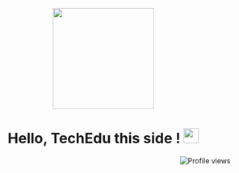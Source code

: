 <p align="center">
  <img src="https://media-exp1.licdn.com/dms/image/C560BAQF7YnCzpi4YOw/company-logo_200_200/0/1635951802411?e=2159024400&v=beta&t=9pEvzIB7x0XmeA0PuBCFEO8ryvI80iDk6vp9AtlI9FU" height="200"/>
</p>

<h1 align="center">
Hello, TechEdu this side !
  <img src="https://media.giphy.com/media/hvRJCLFzcasrR4ia7z/giphy.gif" width="30"></h1>
 <!--<img src="https://komarev.com/ghpvc/?username=gauravtopre9&label=Profile%20Views&color=0e75b6&style=flat" align='right' alt="gauravtopre9" />-->
 <img src="https://gpvc.arturio.dev/gauravtopre9" alt="Profile views" align='right'/> <a href="https://github.com/TechEduLearning/TechEduLearning/"> </a> 
<br/>




<!--
**TechEduLearning/TechEduLearning** is a ✨ _special_ ✨ repository because its `README.md` (this file) appears on your GitHub profile.

Here are some ideas to get you started:

- 🔭 I’m currently working on ...
- 🌱 I’m currently learning ...
- 👯 I’m looking to collaborate on ...
- 🤔 I’m looking for help with ...
- 💬 Ask me about ...
- 📫 How to reach me: ...
- 😄 Pronouns: ...
- ⚡ Fun fact: ...
-->
